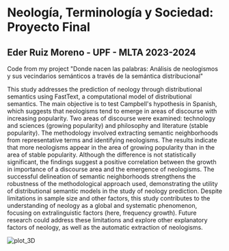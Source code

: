 # Neología, Terminología y Sociedad: Proyecto Final
## Eder Ruiz Moreno - UPF - MLTA 2023-2024
Code from my project "Donde nacen las palabras: Análisis de neologismos y sus vecindarios semánticos a través de la semántica distribucional"

This study addresses the prediction of neology through distributional semantics using FastText, a computational model of distributional semantics. The main objective is to test Campbell's hypothesis in Spanish, which suggests that neologisms tend to emerge in areas of discourse with increasing popularity. Two areas of discourse were examined: technology and sciences (growing popularity) and philosophy and literature (stable popularity). The methodology involved extracting semantic neighborhoods from representative terms and identifying neologisms. The results indicate that more neologisms appear in the area of growing popularity than in the area of stable popularity. Although the difference is not statistically significant, the findings suggest a positive correlation between the growth in importance of a discourse area and the emergence of neologisms. The successful delineation of semantic neighborhoods strengthens the robustness of the methodological approach used, demonstrating the utility of distributional semantic models in the study of neology prediction. Despite limitations in sample size and other factors, this study contributes to the understanding of neology as a global and systematic phenomenon, focusing on extralinguistic factors (here, frequency growth). Future research could address these limitations and explore other explanatory factors of neology, as well as the automatic extraction of neologisms.

![plot_3D](https://github.com/user-attachments/assets/e5b21d32-01f8-4b30-a70f-a4955e934a70)
